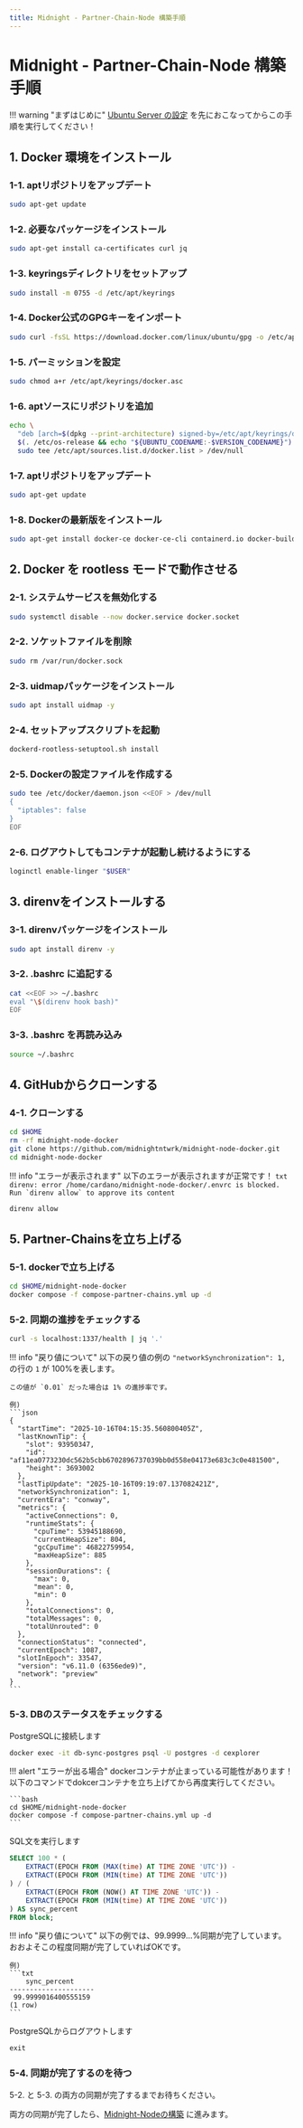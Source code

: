 ```yaml
---
title: Midnight - Partner-Chain-Node 構築手順
---
```


# Midnight - Partner-Chain-Node 構築手順

!!! warning "まずはじめに"
    [Ubuntu Server の設定](../cardano-node/01-ubuntu-server-setup.md) を先におこなってからこの手順を実行してください！


## 1. Docker 環境をインストール

### 1-1. aptリポジトリをアップデート
```bash
sudo apt-get update
```

### 1-2. 必要なパッケージをインストール
```bash
sudo apt-get install ca-certificates curl jq
```

### 1-3. keyringsディレクトリをセットアップ
```bash
sudo install -m 0755 -d /etc/apt/keyrings
```

### 1-4. Docker公式のGPGキーをインポート
```bash
sudo curl -fsSL https://download.docker.com/linux/ubuntu/gpg -o /etc/apt/keyrings/docker.asc
```

### 1-5. パーミッションを設定
```bash
sudo chmod a+r /etc/apt/keyrings/docker.asc
```

### 1-6. aptソースにリポジトリを追加
```bash
echo \
  "deb [arch=$(dpkg --print-architecture) signed-by=/etc/apt/keyrings/docker.asc] https://download.docker.com/linux/ubuntu \
  $(. /etc/os-release && echo "${UBUNTU_CODENAME:-$VERSION_CODENAME}") stable" | \
  sudo tee /etc/apt/sources.list.d/docker.list > /dev/null
```

### 1-7. aptリポジトリをアップデート
```bash
sudo apt-get update
```

### 1-8. Dockerの最新版をインストール
```bash
sudo apt-get install docker-ce docker-ce-cli containerd.io docker-buildx-plugin docker-compose-plugin -y
```


## 2. Docker を rootless モードで動作させる

### 2-1. システムサービスを無効化する
```bash
sudo systemctl disable --now docker.service docker.socket
```

### 2-2. ソケットファイルを削除
```bash
sudo rm /var/run/docker.sock
```

### 2-3. uidmapパッケージをインストール
```bash
sudo apt install uidmap -y
```

### 2-4. セットアップスクリプトを起動
```bash
dockerd-rootless-setuptool.sh install
```

### 2-5. Dockerの設定ファイルを作成する
```bash
sudo tee /etc/docker/daemon.json <<EOF > /dev/null
{
  "iptables": false
}
EOF
```

### 2-6. ログアウトしてもコンテナが起動し続けるようにする
```bash
loginctl enable-linger "$USER"
```


## 3. direnvをインストールする

### 3-1. direnvパッケージをインストール
```bash
sudo apt install direnv -y
```


### 3-2. .bashrc に追記する
```bash
cat <<EOF >> ~/.bashrc
eval "\$(direnv hook bash)"
EOF
```


### 3-3. .bashrc を再読み込み
```bash
source ~/.bashrc
```


## 4. GitHubからクローンする

### 4-1. クローンする

```bash
cd $HOME
rm -rf midnight-node-docker
git clone https://github.com/midnightntwrk/midnight-node-docker.git
cd midnight-node-docker
```
!!! info "エラーが表示されます"
    以下のエラーが表示されますが正常です！
    ```txt
    direnv: error /home/cardano/midnight-node-docker/.envrc is blocked. Run `direnv allow` to approve its content
    ```

```bash
direnv allow
```


## 5. Partner-Chainsを立ち上げる

### 5-1. dockerで立ち上げる
```bash
cd $HOME/midnight-node-docker
docker compose -f compose-partner-chains.yml up -d
```


### 5-2. 同期の進捗をチェックする
```bash
curl -s localhost:1337/health | jq '.'
```

!!! info "戻り値について"
    以下の戻り値の例の `"networkSynchronization": 1,` の行の `1` が 100%を表します。
    
    この値が `0.01` だった場合は 1% の進捗率です。

    例)
    ```json
    {
      "startTime": "2025-10-16T04:15:35.560800405Z",
      "lastKnownTip": {
        "slot": 93950347,
        "id": "af11ea0773230dc562b5cbb6702896737039bb0d558e04173e683c3c0e481500",
        "height": 3693002
      },
      "lastTipUpdate": "2025-10-16T09:19:07.137082421Z",
      "networkSynchronization": 1,
      "currentEra": "conway",
      "metrics": {
        "activeConnections": 0,
        "runtimeStats": {
          "cpuTime": 53945188690,
          "currentHeapSize": 804,
          "gcCpuTime": 46822759954,
          "maxHeapSize": 885
        },
        "sessionDurations": {
          "max": 0,
          "mean": 0,
          "min": 0
        },
        "totalConnections": 0,
        "totalMessages": 0,
        "totalUnrouted": 0
      },
      "connectionStatus": "connected",
      "currentEpoch": 1087,
      "slotInEpoch": 33547,
      "version": "v6.11.0 (6356ede9)",
      "network": "preview"
    }
    ```


### 5-3. DBのステータスをチェックする

PostgreSQLに接続します

```bash
docker exec -it db-sync-postgres psql -U postgres -d cexplorer
```

!!! alert "エラーが出る場合"
    dockerコンテナが止まっている可能性があります！
    以下のコマンドでdokcerコンテナを立ち上げてから再度実行してください。

    ```bash
    cd $HOME/midnight-node-docker
    docker compose -f compose-partner-chains.yml up -d
    ```


SQL文を実行します

```sql
SELECT 100 * (
    EXTRACT(EPOCH FROM (MAX(time) AT TIME ZONE 'UTC')) -
    EXTRACT(EPOCH FROM (MIN(time) AT TIME ZONE 'UTC'))
) / (
    EXTRACT(EPOCH FROM (NOW() AT TIME ZONE 'UTC')) -
    EXTRACT(EPOCH FROM (MIN(time) AT TIME ZONE 'UTC'))
) AS sync_percent
FROM block;
```

!!! info "戻り値について"
    以下の例では、99.9999...%同期が完了しています。
    おおよそこの程度同期が完了していればOKです。

    例)
    ```txt
        sync_percent     
    ---------------------
     99.9999016400555159
    (1 row)
    ```

PostgreSQLからログアウトします

```sql
exit
```


### 5-4. 同期が完了するのを待つ

5-2. と 5-3. の両方の同期が完了するまでお待ちください。

両方の同期が完了したら、[Midnight-Nodeの構築](./12-midnight-node.md) に進みます。

